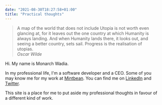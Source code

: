 ```yaml
---
date: "2021-08-30T18:27:58+01:00"
title: "Practical thoughts"
---
```


> A map of the world that does not include Utopia is not worth even glancing at, for it leaves out the one country at which Humanity is always landing. And when Humanity lands there, it looks out, and seeing a better country, sets sail. Progress is the realisation of utopias.  
> _Oscar Wilde_

Hi. My name is Monarch Wadia.

In my professional life, I'm a software developer and a CEO. Some of you may know me for my work at [Mintbean](https://mintbean.io). You can find me on [LinkedIn](https://linkedin.com/in/monarchwadia) and [Twitter](https://twitter.com/monarchwadia).

This site is a place for me to put aside my professional thoughts in favour of a different kind of work.
